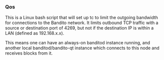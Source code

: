 ### Qos ###

This is a Linux bash script that will set up tc to limit the outgoing bandwidth for connections to the Bandito network. It limits outbound TCP traffic with a source or destination port of 4269, but not if the destination IP is within a LAN (defined as 192.168.x.x).

This means one can have an always-on banditod instance running, and another local banditod/bandito-qt instance which connects to this node and receives blocks from it.
